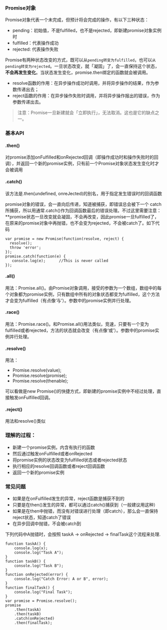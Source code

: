### Promise对象

Promise对象代表一个未完成，但预计将会完成的操作，有以下三种状态：

- pending：初始值，不是fulfilled，也不是rejected，即新建promise对象实例时
- fulfilled：代表操作成功
- rejected: 代表操作失败

Promise有两种状态改变的方式，既可以从`pending转变为fulfilled`，也可以`从pending转变为rejected`。一旦状态改变，就「凝固」了，会一直保持这个状态，**不会再发生变化**。当状态发生变化，promise.then绑定的函数就会被调用。

- resolve函数的作用：在异步操作成功时调用，并将异步操作的结果，作为参数传递出去； 
- reject函数的作用：在异步操作失败时调用，并将异步操作报出的错误，作为参数传递出去。

> 注意：Promise一旦新建就会「立即执行」，无法取消。这也是它的缺点之一。

### 基本API

#### .then()

对promise添加onFulfilled和onRejected回调（即操作成功时和操作失败时的回调），并返回一个新的promise实例，只有前一个Promise对象状态发生变化时才会被调用

#### .catch()

该方法是.then(undefined, onreJected)的别名，用于指定发生错误时的回调函数

promise对象的错误，会一直向后传递，知道被捕获，即错误总会被下一个 catch所捕获，所以用通常.catch()作为回调函数最后的错误处理。不过这里需要注意：**promise状态一旦改变就会凝固，不会再改变，因此promise一旦fulfilled了，在原来的promise对象中再抛错，也不会变为rejected，不会被catch了。如下代码


	var promise = new Promise(function(resolve, reject) {
	  resolve();
	  throw 'error';
	});
	promise.catch(function(e) {
	   console.log(e);      //This is never called
	});

#### .all()

用法：Promise.all()。由Promise对象调用，接受的参数为一个数组，数组中的每个对象都为promise实例，只有数组中所有的对象状态都变为fulfilled，这个方法才会变为fulfilled（有点像‘与’）。参数中的promise实例并行处理。

#### .race()

用法：Promise.race()。和Promise.all()用法类似，竞速，只要有一个变为fulfilled或者rejected，方法的状态就会改变（有点像‘或’）。参数中的promise实例并行处理。

#### .resolve()

用法：

- Promise.resolve(value);
- Promise.resolve(promise);
- Promise.resolve(thenable);

可以看做是new Promise()的快捷方式，即新建的promise实例中不经过处理，直接触发onFulfilled回调。

#### .reject()

用法和resolve()类似

### 理解的过程：

- 新建一个promise实例，内含有执行的函数
- 然后通过触发onFulfilled或者onRejected
- 将promise实例的状态改变为fulfilled状态或者rejected状态
- 执行相应的resolve回调函数或者reject回调函数
- 返回一个新的promise实例

### 常见问题
	
- 如果是在onFulfilled发生的异常，reject函数是捕获不到的
- 只要是在then()发生的异常，都可以通过catch()捕获到（一般建议用这种）
- 如果是在then中抛错，而没有对错误进行处理（即catch），那么会一直保持reject状态，知道catch了错误
- 在异步回调中抛错，不会被catch到

下列代码中A抛错时，会按照 taskA → onRejected → finalTask这个流程来处理.

	function taskA() {
	    console.log(x);
	    console.log("Task A");
	}
	function taskB() {
	    console.log("Task B");
	}
	function onRejected(error) {
	    console.log("Catch Error: A or B", error);
	}
	function finalTask() {
	    console.log("Final Task");
	}
	var promise = Promise.resolve();
	promise
	    .then(taskA)
	    .then(taskB)
	    .catch(onRejected)
	    .then(finalTask);

